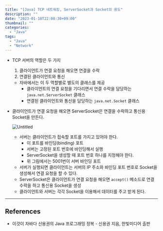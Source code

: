 ```yaml
---
title: "[Java] TCP 네트워킹, ServerSocket과 Socket의 용도"
description: ""
date: "2023-01-18T22:00:30+09:00"
thumbnail: ""
categories:
  - "Java"
tags:
  - "Java"
  - "Network"
---
```

<!--more-->

- TCP 서버의 역할은 두 가지
    1. 클라이언트가 연결 요청을 해오면 연결을 수락
    2. 연결된 클라이언트와 통신
    - 자바에서는 이 두 역할별로 별도의 클래스를 제공
        - 클라이언트의 연결 요청을 기다리면서 연결 수락을 담당하는 `java.net.ServerSocket` 클래스
        - 연결된 클라이언트와 통신을 담당하는 `java.net.Socket` 클래스
- 클라이언트가 연결 요청을 해오면 ServerSocket은 연결을 수락하고 통신용 Socket을 만든다.
    
    ![Untitled](/images/lang_java/inputOutput/ServerSocket과_Socket의_용도/Untitled.png)
    
    - 서버는 클라이언트가 접속할 포트를 가지고 있어야 한다.
        - 이 포트를 바인딩(binding) 포트
        - 서버는 고정된 포트 번호에 바인딩해서 실행
        - ServerSocket을 생성할 때 포트 번호 하나를 지정해야 한다.
        - 위 그림에서는 5001번이 서버 바인딩 포트
    - 서버가 실행되면 클라이언트는 서버의 IP 주소와 바인딩 포트 번호로 Socket을 생성해서 연결 요청을 할 수 있다.
    - ServerSocket은 클라이언트가 연결 요청을 해오면 `accept()` 메소드로 연결 수락을 하고 통신용 Socket을 생성
    - 클라이언트와 서버는 각각 Socket을 이용해서 데이터를 주고 받게 된다.

---

## References

- 이것이 자바다 신용권의 Java 프로그래밍 정복 - 신용권 지음, 한빛미디어 출판